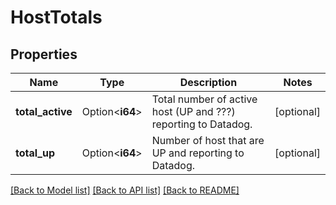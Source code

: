 # HostTotals

## Properties

Name | Type | Description | Notes
------------ | ------------- | ------------- | -------------
**total_active** | Option<**i64**> | Total number of active host (UP and ???) reporting to Datadog. | [optional]
**total_up** | Option<**i64**> | Number of host that are UP and reporting to Datadog. | [optional]

[[Back to Model list]](../README.md#documentation-for-models) [[Back to API list]](../README.md#documentation-for-api-endpoints) [[Back to README]](../README.md)


